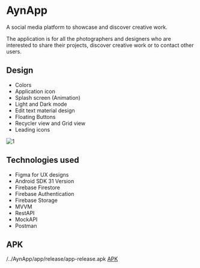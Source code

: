 # **AynApp**
A social media platform to showcase and discover creative work.

The application is for all the photographers and designers who are interested to share their projects, discover creative work or to contact other users.


## Design
- Colors
- Application icon
- Splash screen (Animation)
- Light and Dark mode
- Edit text material design
- Floating Buttons
- Recycler view and Grid view
- Leading icons

<img src="https://i.ibb.co/dgMjk4k/1.png" alt="1" border="0">

## Technologies used
- Figma for UX designs
- Android SDK 31 Version
- Firebase Firestore
- Firebase Authentication
- Firebase Storage
- MVVM
- RestAPI
- MockAPI
- Postman

## APK
/../AynApp/app/release/app-release.apk
[APK](/../AynApp/app/release/app-release.apk)
